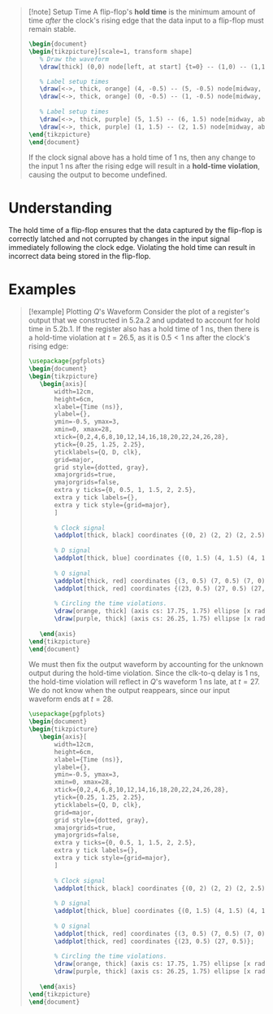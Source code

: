 >[!note] Setup Time
>A flip-flop's **hold time** is the minimum amount of time *after* the clock's rising edge that the data input to a flip-flop must remain stable.
>```tikz
>\begin{document}
>\begin{tikzpicture}[scale=1, transform shape]
>    % Draw the waveform
>    \draw[thick] (0,0) node[left, at start] {t=0} -- (1,0) -- (1,1) -- (3,1) -- (3,0) -- (5,0) -- (5,1) -- (7,1) -- (7,0) -- (9,0);
>
>    % Label setup times
>    \draw[<->, thick, orange] (4, -0.5) -- (5, -0.5) node[midway, below, align=center] {Setup \\ Time};
>    \draw[<->, thick, orange] (0, -0.5) -- (1, -0.5) node[midway, below, align=center] {Setup \\ Time};
>    
>    % Label setup times
>    \draw[<->, thick, purple] (5, 1.5) -- (6, 1.5) node[midway, above, align=center] {Hold \\ Time};
>    \draw[<->, thick, purple] (1, 1.5) -- (2, 1.5) node[midway, above, align=center] {Hold \\ Time};
>\end{tikzpicture}
>\end{document}
>```
>If the clock signal above has a hold time of 1 ns, then any change to the input 1 ns after the rising edge will result in a **hold-time violation**, causing the output to become undefined.

# Understanding
The hold time of a flip-flop ensures that the data captured by the flip-flop is correctly latched and not corrupted by changes in the input signal immediately following the clock edge. Violating the hold time can result in incorrect data being stored in the flip-flop.

# Examples
>[!example] Plotting $Q$'s Waveform
>Consider the plot of a register's output that we constructed in 5.2a.2 and updated to account for hold time in 5.2b.1. If the register also has a hold time of 1 ns, then there is a hold-time violation at $t=26.5$, as it is $0.5<1$ ns after the clock's rising edge:
>```tikz
>\usepackage{pgfplots}
>\begin{document}
>\begin{tikzpicture}
>    \begin{axis}[
>        width=12cm,
>        height=6cm,
>        xlabel={Time (ns)},
>        ylabel={},
>        ymin=-0.5, ymax=3,
>        xmin=0, xmax=28,
>        xtick={0,2,4,6,8,10,12,14,16,18,20,22,24,26,28},
>        ytick={0.25, 1.25, 2.25},
>        yticklabels={Q, D, clk},
>        grid=major,
>        grid style={dotted, gray},
>        xmajorgrids=true, 
>        ymajorgrids=false,
>        extra y ticks={0, 0.5, 1, 1.5, 2, 2.5},
>        extra y tick labels={},
>        extra y tick style={grid=major},
>        ]
>        
>        % Clock signal
>        \addplot[thick, black] coordinates {(0, 2) (2, 2) (2, 2.5) (4, 2.5) (4, 2) (6, 2) (6, 2.5) (8, 2.5) (8, 2) (10, 2) (10, 2.5) (12, 2.5) (12, 2) (14, 2) (14, 2.5) (16, 2.5) (16, 2) (18, 2) (18, 2.5) (20, 2.5) (20, 2) (22, 2) (22, 2.5) (24, 2.5) (24, 2) (26, 2) (26, 2.5) (28, 2.5)};
>        
>        % D signal
>        \addplot[thick, blue] coordinates {(0, 1.5) (4, 1.5) (4, 1) (7.5, 1) (7.5, 1.5) (8.5, 1.5) (8.5, 1) (11, 1) (11, 1.5) (12, 1.5) (12, 1) (13, 1) (13, 1.5) (16, 1.5) (16, 1) (17.5, 1) (17.5, 1.5) (24, 1.5) (24, 1) (26.5, 1) (26.5, 1.5) (28, 1.5)};
>        
>        % Q signal
>        \addplot[thick, red] coordinates {(3, 0.5) (7, 0.5) (7, 0) (15, 0) (15, 0.5) (19, 0.5)};
>        \addplot[thick, red] coordinates {(23, 0.5) (27, 0.5) (27, 0) (28, 0)};
>        
>        % Circling the time violations.
>        \draw[orange, thick] (axis cs: 17.75, 1.75) ellipse [x radius=0.5cm, y radius=1.25cm];
>        \draw[purple, thick] (axis cs: 26.25, 1.75) ellipse [x radius=0.5cm, y radius=1.25cm];
>        
>    \end{axis}
>\end{tikzpicture}
>\end{document}
>```
>We must then fix the output waveform by accounting for the unknown output during the hold-time violation. Since the clk-to-q delay is 1 ns, the hold-time violation will reflect in $Q$'s waveform 1 ns late, at $t=27$. We do not know when the output reappears, since our input waveform ends at $t=28$.
>```tikz
>\usepackage{pgfplots}
>\begin{document}
>\begin{tikzpicture}
>    \begin{axis}[
>        width=12cm,
>        height=6cm,
>        xlabel={Time (ns)},
>        ylabel={},
>        ymin=-0.5, ymax=3,
>        xmin=0, xmax=28,
>        xtick={0,2,4,6,8,10,12,14,16,18,20,22,24,26,28},
>        ytick={0.25, 1.25, 2.25},
>        yticklabels={Q, D, clk},
>        grid=major,
>        grid style={dotted, gray},
>        xmajorgrids=true, 
>        ymajorgrids=false,
>        extra y ticks={0, 0.5, 1, 1.5, 2, 2.5},
>        extra y tick labels={},
>        extra y tick style={grid=major},
>        ]
>        
>        % Clock signal
>        \addplot[thick, black] coordinates {(0, 2) (2, 2) (2, 2.5) (4, 2.5) (4, 2) (6, 2) (6, 2.5) (8, 2.5) (8, 2) (10, 2) (10, 2.5) (12, 2.5) (12, 2) (14, 2) (14, 2.5) (16, 2.5) (16, 2) (18, 2) (18, 2.5) (20, 2.5) (20, 2) (22, 2) (22, 2.5) (24, 2.5) (24, 2) (26, 2) (26, 2.5) (28, 2.5)};
>        
>        % D signal
>        \addplot[thick, blue] coordinates {(0, 1.5) (4, 1.5) (4, 1) (7.5, 1) (7.5, 1.5) (8.5, 1.5) (8.5, 1) (11, 1) (11, 1.5) (12, 1.5) (12, 1) (13, 1) (13, 1.5) (16, 1.5) (16, 1) (17.5, 1) (17.5, 1.5) (24, 1.5) (24, 1) (26.5, 1) (26.5, 1.5) (28, 1.5)};
>        
>        % Q signal
>        \addplot[thick, red] coordinates {(3, 0.5) (7, 0.5) (7, 0) (15, 0) (15, 0.5) (19, 0.5)};
>        \addplot[thick, red] coordinates {(23, 0.5) (27, 0.5)};
>        
>        % Circling the time violations.
>        \draw[orange, thick] (axis cs: 17.75, 1.75) ellipse [x radius=0.5cm, y radius=1.25cm];
>        \draw[purple, thick] (axis cs: 26.25, 1.75) ellipse [x radius=0.5cm, y radius=1.25cm];
>        
>    \end{axis}
>\end{tikzpicture}
>\end{document}
>```


